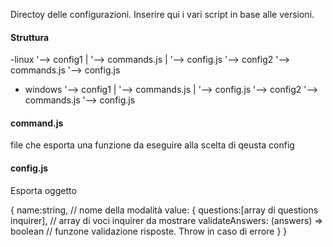 Directoy delle configurazioni. Inserire qui i vari script in base alle versioni.

#### Struttura 

-linux
  '--> config1
  |     '--> commands.js
  |     '--> config.js 
  '--> config2
        '--> commands.js
        '--> config.js      


- windows
  '--> config1
  |     '--> commands.js
  |     '--> config.js 
  '--> config2
        '--> commands.js
        '--> config.js


#### command.js
file che esporta una funzione da eseguire alla scelta di qeusta config

#### config.js 
Esporta oggetto

{
    name:string, // nome della modalità
    value: {
        questions:[array di questions inquirer], // array di voci inquirer da mostrare
        validateAnswers: (answers) => boolean // funzone validazione risposte. Throw in caso di errore
    }
}